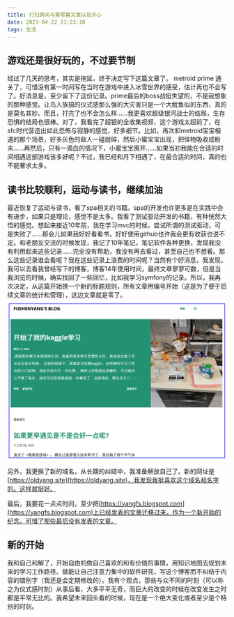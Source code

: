 ```yaml
---
title: 打扫房间与第零篇文章以及开心
date: 2023-04-22 21:23:10
tags: 生活
---
```


## 游戏还是很好玩的，不过要节制

经过了几天的思考，其实是拖延，终于决定写下这篇文章了。 metroid prime 通关了，可惜没有第一时间写在当时在游戏中进入冰雪世界的感受，估计再也不会写了。好消息是，至少留下了这份记录。prime最后的boss战挺失望的，不是我想象的那种感觉。让鸟人族搞的仪式感那么强的大灾害只是一个大鱿鱼似的东西，真的是莫名其妙。而且，打完了也不会怎么样……我更喜欢超级银河战士的结局，生存恐惧的结局也很棒。对了，我看完了超银的全收集视频，这个游戏太超前了，在sfc时代营造出如此恐怖与寂静的感觉，好多细节。比如，再次和metroid宝宝相遇的那个场景，好多灰色的敌人一碰就碎，然后小蜜宝宝出现，把怪物吸收成粉末……再然后，只有一滴血的情况下，小蜜宝宝离开……如果当初我能在合适的时间相遇这部游戏该多好呢？不过，我已经和月下相遇了，在最合适的时间，真的也不能奢求太多。

## 读书比较顺利，运动与读书，继续加油

最近恢复了运动与读书，看了spa相关的书籍。spa的开发也许更多是在实践中会有进步，如果只是理论，感觉不是太多。我看了测试驱动开发的书籍，有种恍然大悟的感觉。想起来接近10年前，我在学习mvc的时候，尝试所谓的测试驱动，可是失败了……那会儿如果我好好看看书，好好使用github也许我会更有收获也说不定。和老朋友交流的时候发现，我记了10年笔记，笔记软件各种更换，发现我没有利用起来这些记录……完全没有帮助，我没有再去看过，甚至自己也不想看。那么这些记录谁会看呢？我在这些记录上浪费的时间呢？当然有个好消息，我发现，我可以去看我曾经写下的博客，博客14年使用时间，最终文章寥寥可数，但是当我浏览的时候，确实找回了一些回忆，比如我学习symfony的记录。所以，我再次决定，从这篇开始换一个新的标题规则，所有文章用编号开始（这是为了便于后续文章的统计和管理），这边文章就是零了。
![我在google的博客，确实也挺好用，但是不能有自己的域名和控制能力不足让我准备就停止在这一刻了](0-clear-room-and-zero-and-happy-start/myblog-on-google.png)

另外，我更换了新的域名，从长期的纠结中，我准备解放自己了。新的网址是[https://oldyang.site](https://oldyang.site)，我发现我挺喜欢这个域名和名字的。这样就挺好。

最后，我要花一点点时间，至少把[https://yangfs.blogspot.com](https://yangfs.blogspot.com)上已经发表的文章迁移过来，作为一个新开始的纪念。可惜了那些最后没有发表的文章。

## 新的开始

我和自己和解了，开始自由的做自己喜欢的和有价值的事情，用知识地图去规划未来的学习工作路径、做能让自己注意力集中的软件研究，写这个博客而不纠结于内容的错别字（我还是会定期修改的）。我有个观点，那些与众不同的时刻（可以称之为仪式感时刻）从事后看，大多平平无奇，而巨大的改变的时候在改变发生之时都是平常无比的。我希望未来回头看的时候，现在是一个绝大变化或者至少是个特别的时刻。
